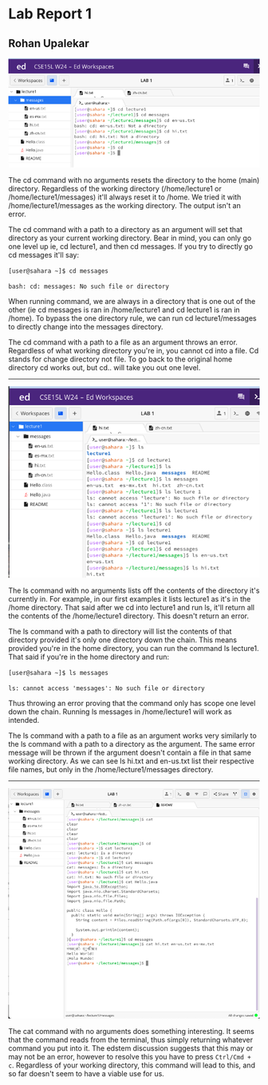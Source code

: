 # Lab Report 1

## Rohan Upalekar

![Image](https://github.com/rupalekarucsd/cse15l-lab-reports/blob/main/cd-ss.png)

The cd command with no arguments resets the directory to the  home (main) directory. Regardless of the working directory (/home/lecture1 or /home/lecture1/messages) it'll always reset it to /home. We tried it with /home/lecture1/messages as the working directory. The output isn't an error.

The cd command with a path to a directory as an argument will set that directory as your current working directory. Bear in mind, you can only go one level up ie, cd lecture1, and then cd messages. If you try to directly go cd messages it'll say:

`[user@sahara ~]$ cd messages`

`bash: cd: messages: No such file or directory`

When running command, we are always in a directory that is one out of the other (ie cd messages is ran in /home/lecture1 and cd lecture1 is ran in /home). To bypass the one directory rule, we can run cd lecture1/messages to directly change into the messages directory. 

The cd command with a path to a file as an argument throws an error. Regardless of what working directory you're in, you cannot cd into a file. Cd stands for change directory not file. To go back to the original home directory cd works out, but cd.. will take you out one level.

---

![Image](https://github.com/rupalekarucsd/cse15l-lab-reports/blob/main/ls-ss.png)

The ls command with no arguments lists off the contents of the directory it's currently in. For example, in our first examples it lists lecture1 as it's in the /home directory. That said after we cd into lecture1 and run ls, it'll return all the contents of the /home/lecture1 directory. This doesn't return an error.

The ls command with a path to directory will list the contents of that directory provided it's only one directory down the chain. This means provided you're in the home directory, you can run the command ls lecture1. That said if you're in the home directory and run: 

`[user@sahara ~]$ ls messages`

`ls: cannot access 'messages': No such file or directory`

Thus throwing an error proving that the command only has scope one level down the chain. Running ls messages in /home/lecture1 will work as intended.

The ls command with a path to a file as an argument works very similarly to the ls command with a path to a directory as the argument. The same error message will be thrown if the argument doesn't contain a file in that same working directory. As we can see ls hi.txt and en-us.txt list their respective file names, but only in the /home/lecture1/messages directory. 

---

![Image](https://github.com/rupalekarucsd/cse15l-lab-reports/blob/main/cat-ss.png)

The cat command with no arguments does something interesting. It seems that the command reads from the terminal, thus simply returning whatever command you put into it. The edstem discussion suggests that this may or may not be an error, however to resolve this you have to press `Ctrl/Cmd + c`. Regardless of your working directory, this command will lead to this, and so far doesn't seem to have a viable use for us. 
